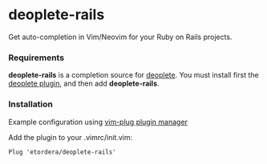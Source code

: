 # deoplete-rails

Get auto-completion in Vim/Neovim for your Ruby on Rails projects.

### Requirements

**deoplete-rails** is a completion source for [deoplete](https://github.com/Shougo/deoplete.nvim). You must install first the [deoplete plugin](https://github.com/Shougo/deoplete.nvim), and then add **deoplete-rails**.

### Installation

Example configuration using [vim-plug plugin manager](https://github.com/junegunn/vim-plug)

Add the plugin to your .vimrc/init.vim:

```
Plug 'etordera/deoplete-rails'
```
